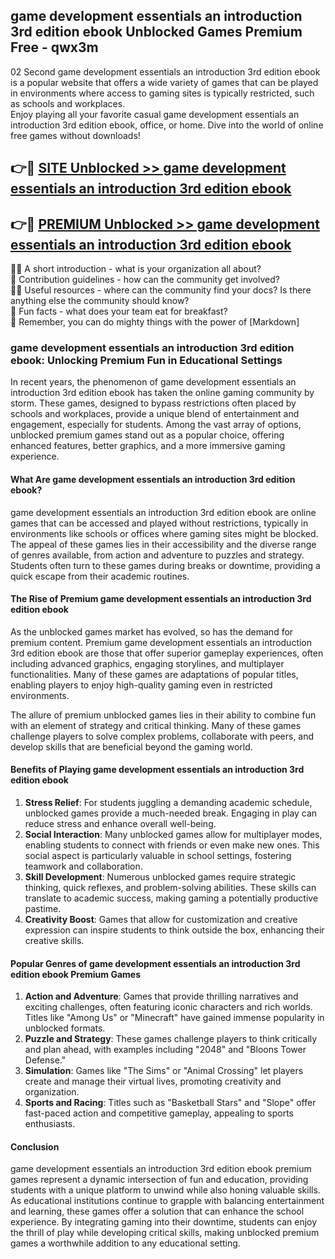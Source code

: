 ## game development essentials an introduction 3rd edition ebook Unblocked Games Premium Free - qwx3m

02 Second game development essentials an introduction 3rd edition ebook is a popular website that offers a wide variety of games that can be played in environments where access to gaming sites is typically restricted, such as schools and workplaces.  
Enjoy playing all your favorite casual game development essentials an introduction 3rd edition ebook, office, or home. Dive into the world of online free games without downloads!

## 👉🔴 [SITE Unblocked >> game development essentials an introduction 3rd edition ebook](http://freeplayer.one?title=game_development_essentials_an_introduction_3rd_edition_ebook&ref=13D)

## 👉🔴 [PREMIUM Unblocked >> game development essentials an introduction 3rd edition ebook](http://freeplayer.one?title=game_development_essentials_an_introduction_3rd_edition_ebook&ref=13D)

🙋‍♀️ A short introduction - what is your organization all about?  
🌈 Contribution guidelines - how can the community get involved?  
👩‍💻 Useful resources - where can the community find your docs? Is there anything else the community should know?  
🍿 Fun facts - what does your team eat for breakfast?  
🧙 Remember, you can do mighty things with the power of [Markdown]

### game development essentials an introduction 3rd edition ebook: Unlocking Premium Fun in Educational Settings

In recent years, the phenomenon of game development essentials an introduction 3rd edition ebook has taken the online gaming community by storm. These games, designed to bypass restrictions often placed by schools and workplaces, provide a unique blend of entertainment and engagement, especially for students. Among the vast array of options, unblocked premium games stand out as a popular choice, offering enhanced features, better graphics, and a more immersive gaming experience.

#### What Are game development essentials an introduction 3rd edition ebook?

game development essentials an introduction 3rd edition ebook are online games that can be accessed and played without restrictions, typically in environments like schools or offices where gaming sites might be blocked. The appeal of these games lies in their accessibility and the diverse range of genres available, from action and adventure to puzzles and strategy. Students often turn to these games during breaks or downtime, providing a quick escape from their academic routines.

#### The Rise of Premium game development essentials an introduction 3rd edition ebook

As the unblocked games market has evolved, so has the demand for premium content. Premium game development essentials an introduction 3rd edition ebook are those that offer superior gameplay experiences, often including advanced graphics, engaging storylines, and multiplayer functionalities. Many of these games are adaptations of popular titles, enabling players to enjoy high-quality gaming even in restricted environments.

The allure of premium unblocked games lies in their ability to combine fun with an element of strategy and critical thinking. Many of these games challenge players to solve complex problems, collaborate with peers, and develop skills that are beneficial beyond the gaming world.

#### Benefits of Playing game development essentials an introduction 3rd edition ebook

1.  **Stress Relief**: For students juggling a demanding academic schedule, unblocked games provide a much-needed break. Engaging in play can reduce stress and enhance overall well-being.
2.  **Social Interaction**: Many unblocked games allow for multiplayer modes, enabling students to connect with friends or even make new ones. This social aspect is particularly valuable in school settings, fostering teamwork and collaboration.
3.  **Skill Development**: Numerous unblocked games require strategic thinking, quick reflexes, and problem-solving abilities. These skills can translate to academic success, making gaming a potentially productive pastime.
4.  **Creativity Boost**: Games that allow for customization and creative expression can inspire students to think outside the box, enhancing their creative skills.

#### Popular Genres of game development essentials an introduction 3rd edition ebook Premium Games

1.  **Action and Adventure**: Games that provide thrilling narratives and exciting challenges, often featuring iconic characters and rich worlds. Titles like "Among Us" or "Minecraft" have gained immense popularity in unblocked formats.
2.  **Puzzle and Strategy**: These games challenge players to think critically and plan ahead, with examples including "2048" and "Bloons Tower Defense."
3.  **Simulation**: Games like "The Sims" or "Animal Crossing" let players create and manage their virtual lives, promoting creativity and organization.
4.  **Sports and Racing**: Titles such as "Basketball Stars" and "Slope" offer fast-paced action and competitive gameplay, appealing to sports enthusiasts.

#### Conclusion

game development essentials an introduction 3rd edition ebook premium games represent a dynamic intersection of fun and education, providing students with a unique platform to unwind while also honing valuable skills. As educational institutions continue to grapple with balancing entertainment and learning, these games offer a solution that can enhance the school experience. By integrating gaming into their downtime, students can enjoy the thrill of play while developing critical skills, making unblocked premium games a worthwhile addition to any educational setting.